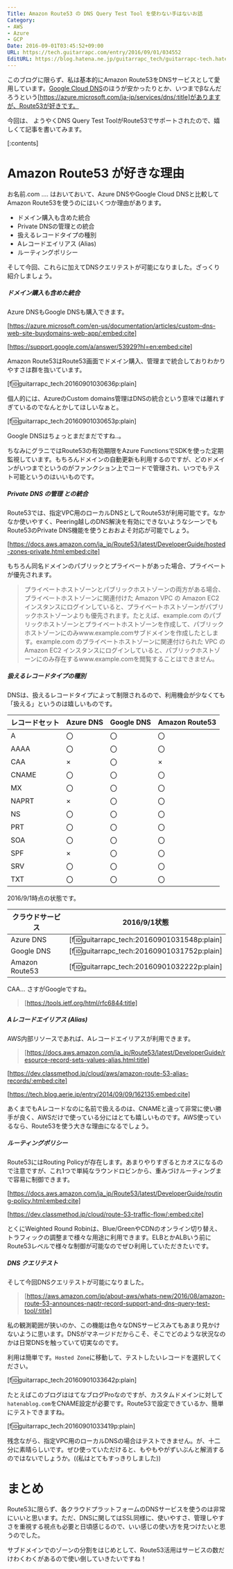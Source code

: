```yaml
---
Title: Amazon Route53 の DNS Query Test Tool を使わない手はないお話
Category:
- AWS
- Azure
- GCP
Date: 2016-09-01T03:45:52+09:00
URL: https://tech.guitarrapc.com/entry/2016/09/01/034552
EditURL: https://blog.hatena.ne.jp/guitarrapc_tech/guitarrapc-tech.hatenablog.com/atom/entry/10328749687181766312
---
```


このブログに限らず、私は基本的にAmazon Route53をDNSサービスとして愛用しています。[Google Cloud DNS](https://cloud.google.com/dns/docs/)のほうが安かったりとか、いつまでβなんだろうという[https://azure.microsoft.com/ja-jp/services/dns/:title]がありますが、Route53が好きです。

今回は、 ようやくDNS Query Test ToolがRoute53でサポートされたので、嬉しくて記事を書いてみます。


[:contents]

# Amazon Route53 が好きな理由

お名前.com .... はおいておいて、Azure DNSやGoogle Cloud DNSと比較してAmazon Route53を使うのにはいくつか理由があります。

- ドメイン購入も含めた統合
- Private DNSの管理との統合
- 扱えるレコードタイプの種別
- Aレコードエイリアス (Alias)
- ルーティングポリシー

そして今回、これらに加えてDNSクエリテストが可能になりました。ざっくり紹介しましょう。


##### ドメイン購入も含めた統合

Azure DNSもGoogle DNSも購入できます。

[https://azure.microsoft.com/en-us/documentation/articles/custom-dns-web-site-buydomains-web-app/:embed:cite]

[https://support.google.com/a/answer/53929?hl=en:embed:cite]

Amazon Route53はRoute53画面でドメイン購入、管理まで統合しておりわかりやすさは群を抜いています。

[f:id:guitarrapc_tech:20160901030636p:plain]

個人的には、AzureのCustom domains管理はDNSの統合という意味では離れすぎているのでなんとかしてほしいなぁと。

[f:id:guitarrapc_tech:20160901030653p:plain]

Google DNSはちょっとまだまだですね..。

ちなみにグラニではRoute53の有効期限をAzure FunctionsでSDKを使った定期監視しています。もちろんドメインの自動更新も利用するのですが、どのドメインがいつまでというのがファンクション上でコードで管理され、いつでもテスト可能というのはいいものです。

##### Private DNS の管理 との統合

Route53では、指定VPC用のローカルDNSとしてRoute53が利用可能です。なかなか使いやすく、Peering越しのDNS解決を有効にできないようなシーンでもRoute53のPrivate DNS機能を使うとおおよそ対応が可能でしょう。

[https://docs.aws.amazon.com/ja_jp/Route53/latest/DeveloperGuide/hosted-zones-private.html:embed:cite]

もちろん同名ドメインのパブリックとプライベートがあった場合、プライベートが優先されます。

> プライベートホストゾーンとパブリックホストゾーンの両方がある場合、プライベートホストゾーンに関連付けた Amazon VPC の Amazon EC2 インスタンスにログインしていると、プライベートホストゾーンがパブリックホストゾーンよりも優先されます。たとえば、example.com のパブリックホストゾーンとプライベートホストゾーンを作成して、パブリックホストゾーンにのみwww.example.comサブドメインを作成したとします。example.com のプライベートホストゾーンに関連付けられた VPC の Amazon EC2 インスタンスにログインしていると、パブリックホストゾーンにのみ存在するwww.example.comを閲覧することはできません。

##### 扱えるレコードタイプの種別

DNSは、扱えるレコードタイプによって制限されるので、利用機会が少なくても「扱える」というのは嬉しいものです。

レコードセット | Azure DNS | Google DNS | Amazon Route53
---- | ---- | ---- | ----
A | 〇 | 〇 | 〇
AAAA | 〇| 〇 | 〇
CAA | ×| 〇 | ×
CNAME | 〇| 〇 | 〇
MX | 〇| 〇 | 〇
NAPRT | ×| 〇 | 〇
NS | 〇| 〇 | 〇
PRT | 〇| 〇| 〇
SOA | 〇| 〇| 〇
SPF | ×| 〇| 〇
SRV | 〇| 〇| 〇
TXT | 〇| 〇| 〇

2016/9/1時点の状態です。

クラウドサービス | 2016/9/1状態
---- | ----
Azure DNS | [f:id:guitarrapc_tech:20160901031548p:plain]
Google DNS | [f:id:guitarrapc_tech:20160901031752p:plain]
Amazon Route53 | [f:id:guitarrapc_tech:20160901032222p:plain]

CAA... さすがGoogleですね。

> [https://tools.ietf.org/html/rfc6844:title]

##### Aレコードエイリアス (Alias)

AWS内部リソースであれば、Aレコードエイリアスが利用できます。

> [https://docs.aws.amazon.com/ja_jp/Route53/latest/DeveloperGuide/resource-record-sets-values-alias.html:title]

[https://dev.classmethod.jp/cloud/aws/amazon-route-53-alias-records/:embed:cite]

[https://tech.blog.aerie.jp/entry/2014/09/09/162135:embed:cite]

あくまでもAレコードなのに名前で扱えるのは、CNAMEと違って非常に使い勝手が良く、AWSだけで使っている分にはとても嬉しいものです。AWS使っているなら、Route53を使う大きな理由になるでしょう。

##### ルーティングポリシー

Route53にはRouting Policyが存在します。あまりやりすぎるとカオスになるので注意ですが、これ1つで単純なラウンドロビンから、重みづけルーティングまで容易に制御できます。

[https://docs.aws.amazon.com/ja_jp/Route53/latest/DeveloperGuide/routing-policy.html:embed:cite]

[https://dev.classmethod.jp/cloud/route-53-traffic-flow/:embed:cite]

とくにWeighted Round Robinは、Blue/GreenやCDNのオンライン切り替え、トラフィックの調整まで様々な用途に利用できます。ELBとかALBいう前にRoute53レベルで様々な制御が可能なのでぜひ利用していただきたいです。

##### DNS クエリテスト

そして今回DNSクエリテストが可能になりました。

> [https://aws.amazon.com/jp/about-aws/whats-new/2016/08/amazon-route-53-announces-naptr-record-support-and-dns-query-test-tool/:title]

私の観測範囲が狭いのか、この機能は色々なDNSサービスみてもあまり見かけないように思います。DNSがマネージドだからこそ、そこでどのような状況なのかは日常DNSを触っていて切実なのです。

利用は簡単です。`Hosted Zone`に移動して、テストしたいレコードを選択してください。

[f:id:guitarrapc_tech:20160901033642p:plain]

たとえばこのブログははてなブログProなのですが、カスタムドメインに対して`hatenablog.com`をCNAME設定が必要です。Route53で設定できているか、簡単にテストできますね。

[f:id:guitarrapc_tech:20160901033419p:plain]

残念ながら、指定VPC用のローカルDNSの場合はテストできません。が、十二分に素晴らしいです。ぜひ使っていただけると、もやもやがずいぶんと解消するのではないでしょうか。((私はとてもすっきりしました))

# まとめ

Route53に限らず、各クラウドプラットフォームのDNSサービスを使うのは非常にいいと思います。ただ、DNSに関してはSSL同様に、使いやすさ、管理しやすさを重視する視点も必要と日頃感じるので、いい感じの使い方を見つけたいと思うのでした。

サブドメインでのゾーンの分割をはじめとして、Route53活用はサービスの数だけわくわくがあるので使い倒していきたいですね！
